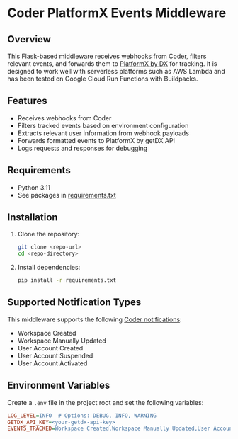 # Coder PlatformX Events Middleware

## Overview

This Flask-based middleware receives webhooks from Coder, filters relevant events, and forwards them to [PlatformX by DX](https://getdx.com/platformx) for tracking. It is designed to work well with serverless platforms such as AWS Lambda and has been tested on Google Cloud Run Functions with Buildpacks.

## Features

- Receives webhooks from Coder
- Filters tracked events based on environment configuration
- Extracts relevant user information from webhook payloads
- Forwards formatted events to PlatformX by getDX API
- Logs requests and responses for debugging

## Requirements

- Python 3.11
- See packages in [requirements.txt](./requirements.txt)

## Installation

1. Clone the repository:
   ```sh
   git clone <repo-url>
   cd <repo-directory>
   ```
2. Install dependencies:
   ```sh
   pip install -r requirements.txt
   ```

## Supported Notification Types

This middleware supports the following [Coder notifications](https://coder.com/docs/coder/v1/latest/notifications):

- Workspace Created
- Workspace Manually Updated
- User Account Created
- User Account Suspended
- User Account Activated

## Environment Variables

Create a `.env` file in the project root and set the following variables:

```ini
LOG_LEVEL=INFO  # Options: DEBUG, INFO, WARNING
GETDX_API_KEY=<your-getdx-api-key>
EVENTS_TRACKED=Workspace Created,Workspace Manually Updated,User Account Created,User Account Suspended,User Account Activated

```
